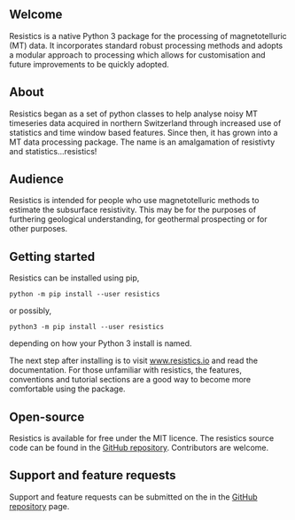 ## Welcome

Resistics is a native Python 3 package for the processing of magnetotelluric (MT) data. It incorporates standard robust processing methods and adopts a modular approach to processing which allows for customisation and future improvements to be quickly adopted.

## About

Resistics began as a set of python classes to help analyse noisy MT timeseries data acquired in northern Switzerland through increased use of statistics and time window based features. Since then, it has grown into a MT data processing package. The name is an amalgamation of resistivty and statistics...resistics!

## Audience

Resistics is intended for people who use magnetotelluric methods to estimate the subsurface resistivity. This may be for the purposes of furthering geological understanding, for geothermal prospecting or for other purposes.

## Getting started

Resistics can be installed using pip,

```
python -m pip install --user resistics
```

or possibly,

```
python3 -m pip install --user resistics
```

depending on how your Python 3 install is named.

The next step after installing is to visit www.resistics.io and read the documentation. For those unfamiliar with resistics, the features, conventions and tutorial sections are a good way to become more comfortable using the package.

## Open-source

Resistics is available for free under the MIT licence. The resistics source code can be found in the [GitHub repository](https://github.com/resistics/resistics). Contributors are welcome.

## Support and feature requests

Support and feature requests can be submitted on the in the [GitHub repository](https://github.com/resistics/resistics) page.
